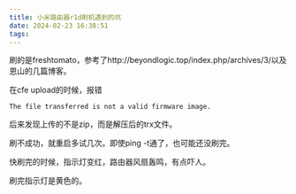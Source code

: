 ```yaml
---
title: 小米路由器r1d刷机遇到的坑
date: 2024-02-23 16:38:51
tags:
---
```




刷的是freshtomato，参考了http://beyondlogic.top/index.php/archives/3/以及恩山的几篇博客。

在cfe upload的时候，报错

```
The file transferred is not a valid firmware image.
```

后来发现上传的不是zip，而是解压后的trx文件。



刷不成功，就重启多试几次。即使ping -t通了，也可能还没刷完。

快刷完的时候，指示灯变红，路由器风扇轰鸣，有点吓人。

刷完指示灯是黄色的。

